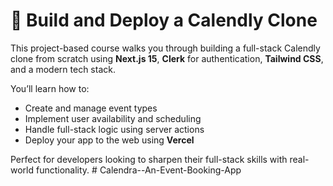 # 📅 Build and Deploy a Calendly Clone

This project-based course walks you through building a full-stack Calendly clone from scratch using **Next.js 15**, **Clerk** for authentication, **Tailwind CSS**, and a modern tech stack. 

You’ll learn how to:
- Create and manage event types
- Implement user availability and scheduling
- Handle full-stack logic using server actions
- Deploy your app to the web using **Vercel**

Perfect for developers looking to sharpen their full-stack skills with real-world functionality.
#   C a l e n d r a - - A n - E v e n t - B o o k i n g - A p p  
 